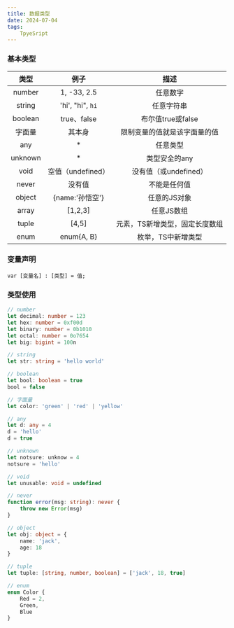```yaml
---
title: 数据类型
date: 2024-07-04
tags:
    TpyeSript
---
```


### 基本类型
  |  类型   |       例子        |              描述              |
  | :-----: | :---------------: | :----------------------------: |
  | number  |    1, -33, 2.5    |            任意数字            |
  | string  | 'hi', "hi", `hi`  |           任意字符串           |
  | boolean |    true、false    |       布尔值true或false        |
  | 字面量  |      其本身       |  限制变量的值就是该字面量的值  |
  |   any   |         *         |            任意类型            |
  | unknown |         *         |         类型安全的any          |
  |  void   | 空值（undefined） |     没有值（或undefined）      |
  |  never  |      没有值       |          不能是任何值          |
  | object  |  {name:'孙悟空'}  |          任意的JS对象          |
  |  array  |      [1,2,3]      |           任意JS数组           |
  |  tuple  |       [4,5]       | 元素，TS新增类型，固定长度数组 |
  |  enum   |    enum{A, B}     |       枚举，TS中新增类型       |

### 变量声明
```
var [变量名] : [类型] = 值;
```

### 类型使用
```typescript
// number
let decimal: number = 123
let hex: number = 0xf00d
let binary: number = 0b1010
let octal: number = 0o7654
let big: bigint = 100n

// string
let str: string = 'hello world'

// boolean
let bool: boolean = true
bool = false

// 字面量
let color: 'green' | 'red' | 'yellow' 

// any
let d: any = 4
d = 'hello'
d = true

// unknown
let notsure: unknow = 4
notsure = 'hello'

// void
let unusable: void = undefined

// never
function error(msg: string): never {
    throw new Error(msg)
}

// object
let obj: object = {
    name: 'jack',
    age: 18
}

// tuple
let tuple: [string, number, boolean] = ['jack', 18, true]

// enum
enum Color {
    Red = 2,
    Green,
    Blue
}
```
